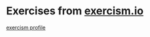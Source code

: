 # Exercises from [exercism.io](https://exercism.io/)

 [exercism profile](https://exercism.io/profiles/arekbee)
